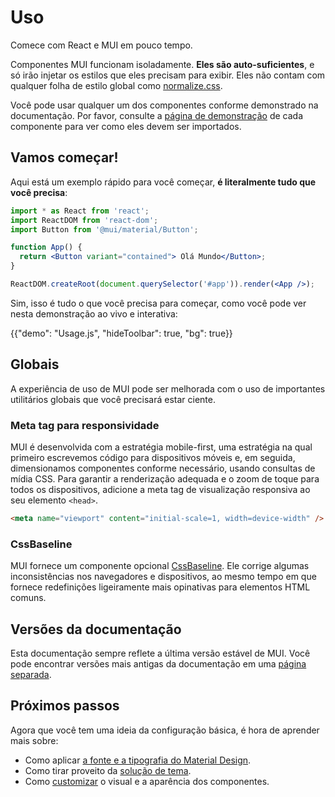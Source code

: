 # Uso

<p class="description">Comece com React e MUI em pouco tempo.</p>

Componentes MUI funcionam isoladamente. **Eles são auto-suficientes**, e só irão injetar os estilos que eles precisam para exibir. Eles não contam com qualquer folha de estilo global como [normalize.css](https://github.com/necolas/normalize.css/).

Você pode usar qualquer um dos componentes conforme demonstrado na documentação. Por favor, consulte a [página de demonstração](/material-ui/react-button/) de cada componente para ver como eles devem ser importados.

## Vamos começar!

Aqui está um exemplo rápido para você começar, **é literalmente tudo que você precisa**:

```jsx
import * as React from 'react';
import ReactDOM from 'react-dom';
import Button from '@mui/material/Button';

function App() {
  return <Button variant="contained"> Olá Mundo</Button>;
}

ReactDOM.createRoot(document.querySelector('#app')).render(<App />);
```

Sim, isso é tudo o que você precisa para começar, como você pode ver nesta demonstração ao vivo e interativa:

{{"demo": "Usage.js", "hideToolbar": true, "bg": true}}

## Globais

A experiência de uso de MUI pode ser melhorada com o uso de importantes utilitários globais que você precisará estar ciente.

### Meta tag para responsividade

MUI é desenvolvida com a estratégia mobile-first, uma estratégia na qual primeiro escrevemos código para dispositivos móveis e, em seguida, dimensionamos componentes conforme necessário, usando consultas de mídia CSS. Para garantir a renderização adequada e o zoom de toque para todos os dispositivos, adicione a meta tag de visualização responsiva ao seu elemento `<head>`.

```html
<meta name="viewport" content="initial-scale=1, width=device-width" />
```

### CssBaseline

MUI fornece um componente opcional [CssBaseline](/material-ui/react-css-baseline/). Ele corrige algumas inconsistências nos navegadores e dispositivos, ao mesmo tempo em que fornece redefinições ligeiramente mais opinativas para elementos HTML comuns.

## Versões da documentação

Esta documentação sempre reflete a última versão estável de MUI. Você pode encontrar versões mais antigas da documentação em uma [página separada](https://mui.com/versions/).

## Próximos passos

Agora que você tem uma ideia da configuração básica, é hora de aprender mais sobre:

- Como aplicar [a fonte e a tipografia do Material Design](/material-ui/react-typography/).
- Como tirar proveito da [solução de tema](/material-ui/customization/theming/).
- Como [customizar](/material-ui/customization/how-to-customize/) o visual e a aparência dos componentes.
